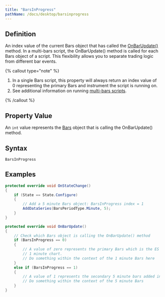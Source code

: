 ```yaml
---
title: "BarsInProgress"
pathName: /docs/desktop/barsinprogress
---
```


## Definition

An index value of the current Bars object that has called the [OnBarUpdate()](/docs/desktop/onbarupdate) method. In a multi-bars script, the OnBarUpdate() method is called for each Bars object of a script. This flexibility allows you to separate trading logic from different bar events.

{% callout type="note" %}

1. In a single Bars script, this property will always return an index value of 0 representing the primary Bars and instrument the script is running on.
2. See additional information on running [multi-bars scripts](/docs/desktop/multi-time_frame__instruments).

{% /callout %}

## Property Value

An `int` value represents the [Bars](/docs/desktop/bars) object that is calling the OnBarUpdate() method.

## Syntax

`BarsInProgress`

## Examples

```csharp
protected override void OnStateChange()
{
    if (State == State.Configure)
    {
        // Add a 5 minute Bars object: BarsInProgress index = 1
        AddDataSeries(BarsPeriodType.Minute, 5);
    }
}

protected override void OnBarUpdate()
{
    // Check which Bars object is calling the OnBarUpdate() method
    if (BarsInProgress == 0)
    {
        // A value of zero represents the primary Bars which is the ES 09-14
        // 1 minute chart.
        // Do something within the context of the 1 minute Bars here
    }
    else if (BarsInProgress == 1)
    {
        // A value of 1 represents the secondary 5 minute bars added in OnStateChange() State.Configure
        // Do something within the context of the 5 minute Bars
    }
}
```
